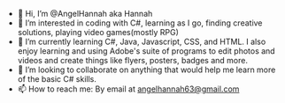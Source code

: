 - 👋 Hi, I’m @AngelHannah aka Hannah
- 👀 I’m interested in coding with C#, learning as I go, finding creative solutions, playing video games(mostly RPG)
- 🌱 I’m currently learning C#, Java, Javascript, CSS, and HTML. I also enjoy learning and using Adobe's suite of programs to edit photos and videos 
      and create things like flyers, posters, badges and more.
- 💞️ I’m looking to collaborate on anything that would help me learn more of the basic C# skills.
- 📫 How to reach me: By email at angelhannah63@gmail.com

<!---
AngelHannah/AngelHannah is a ✨ special ✨ repository because its `README.md` (this file) appears on your GitHub profile.
You can click the Preview link to take a look at your changes.
--->
